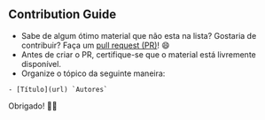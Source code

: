 ## Contribution Guide

- Sabe de algum ótimo material que não esta na lista? Gostaria de contribuir? Faça um [pull request (PR)](https://github.com/Cayan-Portela/ceub/pulls)! 😄
- Antes de criar o PR, certifique-se que o material está livremente disponível.
- Organize o tópico da seguinte maneira:

```
- [Título](url) `Autores`
```

Obrigado! 🙇‍♂️